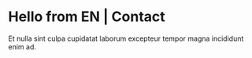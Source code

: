 # Hello from EN | Contact

Et nulla sint culpa cupidatat laborum excepteur tempor magna incididunt enim ad.
